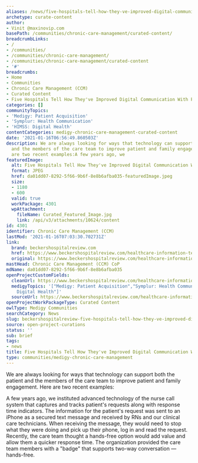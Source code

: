 ```yaml
---
aliases: /news/five-hospitals-tell-how-they-ve-improved-digital-communication-with-patients
archetype: curate-content
author:
- Vinit @maxinovip.com
basePath: /communities/chronic-care-management/curated-content/
breadcrumbLinks:
- /
- /communities/
- /communities/chronic-care-management/
- /communities/chronic-care-management/curated-content
- '#'
breadcrumbs:
- Home
- Communities
- Chronic Care Management (CCM)
- Curated Content
- Five Hospitals Tell How They've Improved Digital Communication With Patients
categories: []
communityTopics:
- 'Medigy: Patient Acquisition'
- 'Symplur: Health Communication'
- 'HIMSS: Digital Health'
contentCategories: medigy-chronic-care-management-curated-content
date: '2021-01-16T06:56:49.860503Z'
description: We are always looking for ways that technology can support both the patient
  and the members of the care team to improve patient and family engagement. Here
  are two recent examples:A few years ago, we
featuredImage:
  alt: Five Hospitals Tell How They've Improved Digital Communication With Patients
  format: JPEG
  href: da01dd07-8292-5f66-9b6f-8e8b6afba035-featuredImage.jpeg
  size:
  - 1180
  - 600
  valid: true
  workPackage: 4301
  wpAttachment:
    fileName: Curated_Featured_Image.jpg
    link: /api/v3/attachments/10624/content
id: 4301
identifier: Chronic Care Management (CCM)
lastMod: '2021-01-16T07:03:30.702731Z'
link:
  brand: beckershospitalreview.com
  href: https://www.beckershospitalreview.com/healthcare-information-technology/5-hospitals-tell-how-they-ve-improved-digital-communication-with-patients.html
  original: https://www.beckershospitalreview.com/healthcare-information-technology/5-hospitals-tell-how-they-ve-improved-digital-communication-with-patients.html
mastHead: Chronic Care Management (CCM) CoP
mdName: da01dd07-8292-5f66-9b6f-8e8b6afba035
openProjectCustomFields:
  cleanUrl: https://www.beckershospitalreview.com/healthcare-information-technology/5-hospitals-tell-how-they-ve-improved-digital-communication-with-patients.html
  medigyTopics: '["Medigy: Patient Acquisition","Symplur: Health Communication","HIMSS:
    Digital Health"]'
  sourceUrl: https://www.beckershospitalreview.com/healthcare-information-technology/5-hospitals-tell-how-they-ve-improved-digital-communication-with-patients.html
openProjectWorkPackageType: Curated Content
owlType: Medigy Communities
searchCategory: News
slug: beckershospitalreview-five-hospitals-tell-how-they-ve-improved-digital-communication-with-patients
source: open-project-curations
status: ''
sub: brief
tags:
- news
title: Five Hospitals Tell How They've Improved Digital Communication With Patients
type: communities/medigy-chronic-care-management
---
```


<p>We are always looking for ways that technology can support both the patient and the members of the care team to improve patient and family engagement. Here are two recent examples:</p><p>A few years ago, we instituted advanced technology of the nurse call system that captures and tracks patient's requests along with response time indicators. The information for the patient's request was sent to an iPhone as a secured text message and received by RNs and our clinical care technicians. When receiving the message, they would need to stop what they were doing and pick up their phone, log in and read the request. Recently, the care team thought a hands-free option would add value and allow them a quicker response time. The organization provided the care team members with a "badge" that supports two-way conversation — hands-free.&nbsp;</p>